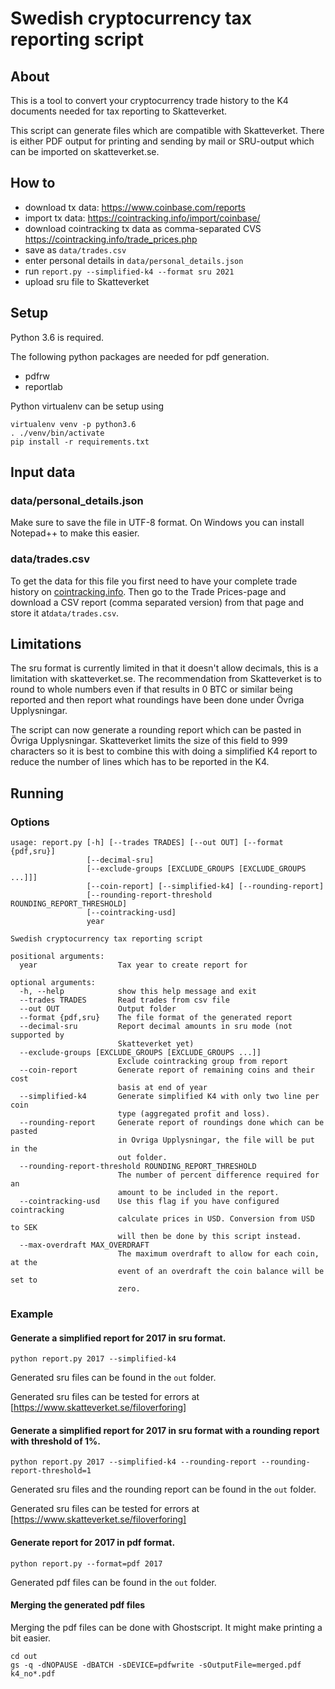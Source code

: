 # Swedish cryptocurrency tax reporting script

## About
This is a tool to convert your cryptocurrency trade history to the K4 documents needed
for tax reporting to Skatteverket.

This script can generate files which are compatible with Skatteverket. There is either 
PDF output for printing and sending by mail or SRU-output which can be imported on 
skatteverket.se.

## How to
* download tx data: https://www.coinbase.com/reports
* import tx data: https://cointracking.info/import/coinbase/
* download cointracking tx data as comma-separated CVS https://cointracking.info/trade_prices.php
* save as `data/trades.csv`
* enter personal details in `data/personal_details.json`
* run `report.py --simplified-k4 --format sru 2021`
* upload sru file to Skatteverket

## Setup
Python 3.6 is required.

The following python packages are needed for pdf generation.

* pdfrw
* reportlab

Python virtualenv can be setup using

```
virtualenv venv -p python3.6
. ./venv/bin/activate
pip install -r requirements.txt
```

## Input data
### data/personal_details.json
Make sure to save the file in UTF-8 format. On Windows you can install Notepad++ to make this easier.

### data/trades.csv
To get the data for this file you first need to have your complete trade history
on [cointracking.info](https://cointracking.info?ref=D611015). Then go to the
Trade Prices-page and download a CSV report (comma separated version) from that
page and store it at`data/trades.csv`.

## Limitations
The sru format is currently limited in that it doesn't allow
decimals, this is a limitation with skatteverket.se. The
recommendation from Skatteverket is to round to whole numbers
even if that results in 0 BTC or similar being reported and then
report what roundings have been done under Övriga Upplysningar.

The script can now generate a rounding report which can be
pasted in Övriga Upplysningar. Skatteverket limits the size of
this field to 999 characters so it is best to combine this with
doing a simplified K4 report to reduce the number of lines which
has to be reported in the K4.

## Running
### Options

```
usage: report.py [-h] [--trades TRADES] [--out OUT] [--format {pdf,sru}]
                 [--decimal-sru]
                 [--exclude-groups [EXCLUDE_GROUPS [EXCLUDE_GROUPS ...]]]
                 [--coin-report] [--simplified-k4] [--rounding-report]
                 [--rounding-report-threshold ROUNDING_REPORT_THRESHOLD]
                 [--cointracking-usd]
                 year

Swedish cryptocurrency tax reporting script

positional arguments:
  year                  Tax year to create report for

optional arguments:
  -h, --help            show this help message and exit
  --trades TRADES       Read trades from csv file
  --out OUT             Output folder
  --format {pdf,sru}    The file format of the generated report
  --decimal-sru         Report decimal amounts in sru mode (not supported by
                        Skatteverket yet)
  --exclude-groups [EXCLUDE_GROUPS [EXCLUDE_GROUPS ...]]
                        Exclude cointracking group from report
  --coin-report         Generate report of remaining coins and their cost
                        basis at end of year
  --simplified-k4       Generate simplified K4 with only two line per coin
                        type (aggregated profit and loss).
  --rounding-report     Generate report of roundings done which can be pasted
                        in Ovriga Upplysningar, the file will be put in the
                        out folder.
  --rounding-report-threshold ROUNDING_REPORT_THRESHOLD
                        The number of percent difference required for an
                        amount to be included in the report.
  --cointracking-usd    Use this flag if you have configured cointracking
                        calculate prices in USD. Conversion from USD to SEK
                        will then be done by this script instead.
  --max-overdraft MAX_OVERDRAFT
                        The maximum overdraft to allow for each coin, at the
                        event of an overdraft the coin balance will be set to
                        zero.
```

### Example

#### Generate a simplified report for 2017 in sru format.

```
python report.py 2017 --simplified-k4
```

Generated sru files can be found in the ```out``` folder.

Generated sru files can be tested for errors at [https://www.skatteverket.se/filoverforing]

#### Generate a simplified report for 2017 in sru format with a rounding report with threshold of 1%.

```
python report.py 2017 --simplified-k4 --rounding-report --rounding-report-threshold=1
```

Generated sru files and the rounding report can be found in the ```out``` folder.

Generated sru files can be tested for errors at [https://www.skatteverket.se/filoverforing]

#### Generate report for 2017 in pdf format.

```
python report.py --format=pdf 2017
```

Generated pdf files can be found in the ```out``` folder.

#### Merging the generated pdf files

Merging the pdf files can be done with Ghostscript. It might make printing a bit easier.

```
cd out
gs -q -dNOPAUSE -dBATCH -sDEVICE=pdfwrite -sOutputFile=merged.pdf k4_no*.pdf
```
